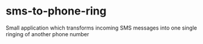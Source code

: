 # sms-to-phone-ring
Small application which transforms incoming SMS messages into one single ringing of another phone number
